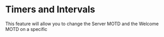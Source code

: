 # Timers and Intervals
This feature will allow you to change the Server MOTD and the Welcome MOTD on a specific 